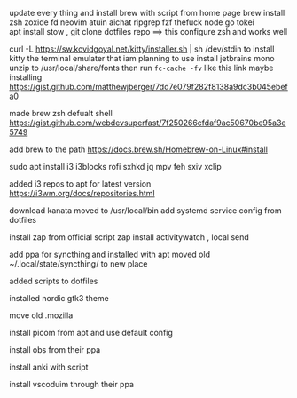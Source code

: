 update every thing and
install brew with script from home page
brew install zsh zoxide fd neovim atuin aichat ripgrep fzf thefuck node go tokei  
apt install stow , git clone dotfiles repo ==> this configure zsh and works well

curl -L https://sw.kovidgoyal.net/kitty/installer.sh | sh /dev/stdin to install kitty the terminal emulater that iam planning to use
install jetbrains mono unzip to /usr/local/share/fonts then run `fc-cache -fv` like this link maybe installing https://gist.github.com/matthewjberger/7dd7e079f282f8138a9dc3b045ebefa0

made brew zsh defualt shell https://gist.github.com/webdevsuperfast/7f250266cfdaf9ac50670be95a3e5749

add brew to the path https://docs.brew.sh/Homebrew-on-Linux#install

sudo apt install i3 i3blocks rofi sxhkd jq mpv feh sxiv xclip

added i3 repos to apt for latest version https://i3wm.org/docs/repositories.html

download kanata moved to /usr/local/bin add systemd service config from dotfiles

install zap from official script
zap install activitywatch , local send

add ppa for syncthing and installed with apt
moved old ~/.local/state/syncthing/ to new place

added scripts to dotfiles

installed nordic gtk3 theme

move old .mozilla

install picom from apt and use default config

install obs from their ppa

install anki with script

install vscoduim through their ppa
